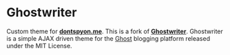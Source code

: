# Ghostwriter

Custom theme for **[dontspyon.me](http://dontspyon.me)**.
This is a fork of **[Ghostwriter](http://ghost.jollygoodthemes.com/ghostwriter/)**.
Ghostwriter is a simple AJAX driven theme for the [Ghost](http://github.com/tryghost/ghost/) blogging platform released under the MIT License.
